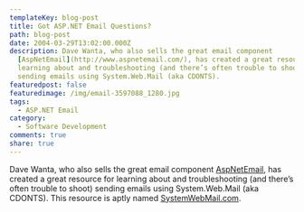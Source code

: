 ```yaml
---
templateKey: blog-post
title: Got ASP.NET Email Questions?
path: blog-post
date: 2004-03-29T13:02:00.000Z
description: Dave Wanta, who also sells the great email component
  [AspNetEmail](http://www.aspnetemail.com/), has created a great resource for
  learning about and troubleshooting (and there’s often trouble to shoot)
  sending emails using System.Web.Mail (aka CDONTS).
featuredpost: false
featuredimage: /img/email-3597088_1280.jpg
tags:
  - ASP.NET Email
category:
  - Software Development
comments: true
share: true
---
```

<!--StartFragment-->

Dave Wanta, who also sells the great email component [AspNetEmail](http://www.aspnetemail.com/), has created a great resource for learning about and troubleshooting (and there’s often trouble to shoot) sending emails using System.Web.Mail (aka CDONTS). This resource is aptly named [SystemWebMail.com](http://systemwebmail.com/).

<!--EndFragment-->